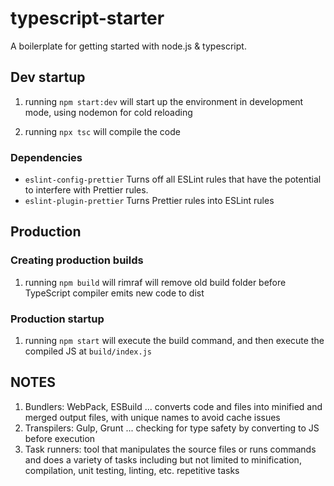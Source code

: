 # typescript-starter

A boilerplate for getting started with node.js &amp; typescript.

## Dev startup

1. running `npm start:dev` will start up the environment in development mode, using nodemon for cold reloading

2. running `npx tsc` will compile the code

### Dependencies

- `eslint-config-prettier` Turns off all ESLint rules that have the potential to interfere with Prettier rules.
- `eslint-plugin-prettier` Turns Prettier rules into ESLint rules

## Production

### Creating production builds

1. running `npm build` will rimraf will remove old build folder before TypeScript compiler emits new code to dist

### Production startup

1. running `npm start` will execute the build command, and then execute the compiled JS at `build/index.js`

## NOTES

1. Bundlers: WebPack, ESBuild ... converts code and files into minified and merged output files, with unique names to avoid cache issues
2. Transpilers: Gulp, Grunt ... checking for type safety by converting to JS before execution
3. Task runners: tool that manipulates the source files or runs commands and does a variety of tasks including but not limited to minification, compilation, unit testing, linting, etc. repetitive tasks
